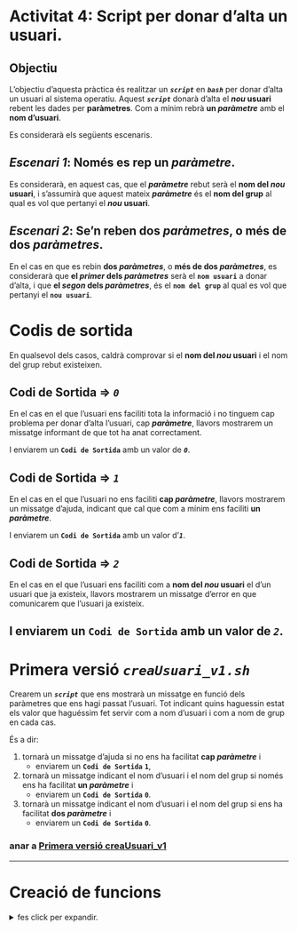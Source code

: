 # Activitat 4: Script per donar d’alta un usuari.
## Objectiu
L’objectiu d’aquesta pràctica és realitzar un ***```script```*** en ***```bash```*** per donar d’alta un usuari al sistema operatiu. Aquest ***```script```*** donarà d’alta el ***nou* usuari** rebent les dades per **paràmetres**. Com a mínim rebrà **un *paràmetre*** amb el **nom d’usuari**.

Es considerarà els següents escenaris.
## ***Escenari 1***: Només es rep **un *paràmetre***.
Es considerarà, en aquest cas, que el ***paràmetre*** rebut serà el **nom del *nou* usuari**, i s’assumirà que aquest mateix ***paràmetre*** és el **nom del grup** al qual es vol que pertanyi el ***nou* usuari**.

## ***Escenari 2***: Se’n reben **dos *paràmetres***, o **més de dos *paràmetres***.
En el cas en que es rebin **dos *paràmetres***, o **més de dos *paràmetres***, es considerarà que **el *primer* dels *paràmetres*** serà el **```nom usuari```** a donar d’alta, i que **el *segon* dels *paràmetres***, és el **```nom del grup```** al qual es vol que pertanyi el **```nou usuari```**.


# Codis de sortida
En qualsevol dels casos, caldrà comprovar si el **nom del *nou* usuari** i el nom del grup rebut existeixen.

## Codi de Sortida => ***`0`***
En el cas en el que l’usuari ens faciliti tota la informació i no tinguem cap problema per donar d’alta l’usuari, cap ***paràmetre***, llavors mostrarem un missatge informant de que tot ha anat correctament.

I enviarem un **```Codi de Sortida```** amb un valor de ***```0```***.

## Codi de Sortida => ***`1`***
En el cas en el que l’usuari no ens faciliti **cap *paràmetre***, llavors mostrarem un missatge d’ajuda, indicant que cal que com a mínim ens faciliti **un *paràmetre***.

I enviarem un **```Codi de Sortida```** amb un valor d’***```1```***.

## Codi de Sortida => ***`2`***
En el cas en el que l’usuari ens faciliti com a **nom del *nou* usuari** el d’un usuari que ja existeix, llavors mostrarem un missatge d’error en que comunicarem que l’usuari ja existeix.

I enviarem un **```Codi de Sortida```** amb un valor de ***```2```***.
--------
# Primera versió ***```creaUsuari_v1.sh```***

Crearem un ***```script```*** que ens mostrarà un missatge en funció dels paràmetres que ens hagi passat l’usuari. Tot indicant quins haguessin estat els valor que haguéssim fet servir com a nom d’usuari i com a nom de grup en cada cas.

És a dir:

1. tornarà un missatge d’ajuda si no ens ha facilitat **cap *paràmetre*** i
   * enviarem un **```Codi de Sortida```** **```1```**,
1. tornarà un missatge indicant el nom d’usuari i el nom del grup si només ens ha facilitat **un *paràmetre*** i
   * enviarem un **```Codi de Sortida```** **```0```**.
1. tornarà un missatge indicant el nom d’usuari i el nom del grup si ens ha facilitat **dos *paràmetre*** i
   * enviarem un **```Codi de Sortida```** **```0```**.

### anar a [Primera versió creaUsuari_v1](scripts/creaUsuari_v1)
--------


# Creació de funcions
<details>
  <summary> fes click per expandir.</summary>
  
## Creació de funcions

Com en gairebé qualsevol llenguatge de programació, podeu utilitzar funcions per agrupar trossos de codi d’una manera més lògica o practicar l’art diví de la recursió.

Declarar una funció només és qüestió d'escriure la funció ***`f_nomFuncio { codi }`***.

### Mostra de funció

Cridar a una funció és com cridar a un altre programa, només cal escriure el seu nom.

```bash
#!/bin/bash
# Nom:  f_creaFuncions.sh
  function f_acaba {
      exit
   }
           
   function f_hola {
      echo "Hola món!"
   }
           
   f_hola
   f_acaba
   echo "no surto mai!"
```

Mostra el fitxer [f_creaFuncions.sh](scripts/f_creaFuncions.sh)

De les línia **```2```** a la **```4```** es troba la funció **```f_acaba```**. I de la **```5```** a  la **```7```** la funció **```f_hola```**.

Si no esteu del tot segurs del que fa aquest ***```script```***, proveu-lo.

Tingueu en compte que NO cal declarar una funció en cap ordre específic.

En executar l'***```script```***, primer us n’adonareu: la funció s’anomena **```f_hola```**, en segon lloc la funció **```f_acaba```**, i el programa mai arriba a la línia **```10```**.

### Mostra de funció amb mostra de ***paràmetres***

```bash
#!/bin/bash
# Nom:  f_creaFunAmbParam.sh
  function f_acaba {
    exit
  }
           
  function f_mostra {
    echo $1 
  }
           
  f_mostra "Hola"
  f_mostra " món!"
  f_acaba
   echo "no surto mai!"
```
Mostra el fitxer [f_creaFunAmbParam.sh](scripts/f_creaFunAmbParam.sh)

Aquest ***```script```*** és gairebé idèntic a l’anterior. La diferència principal és el funcionament **```f_mostra```**. Aquesta funció imprimeix el primer argument que rep. Els arguments, dins de funccions, es tracten de la mateixa manera que els arguments que es proporcionen a un ***```script```***.


## Interfícies d'usuari

Ús de selecció per fer menús senzills
```bash
#!/bin/bash
# Nom:  f_interficiesUsuari.sh
OPTIONS="Hola Surt"
  select opt in $OPTIONS; do
    if [ "$opt" = "Surt" ]; then
      echo fet!
      exit
    elif [ "$opt" = "Hola" ]; then
      echo "Hola món!"
    else
      clear
      echo "Opció incorrete!"
    fi
  done
```
Mostra el fitxer [f_interficiesUsuari.sh](scripts/f_interficiesUsuari.sh)

Si executeu aquest ***```script```***, veureu que és un record del programador per als menús basats en text. Probablement notareu que és molt semblant a la construcció **```for```**, però fent un **```loop```** per cada "paraula" que troba en l'**```array```** **```$OPTIONS```**, i demana a l'usuari que ens faciliti l'opció escolida.

### Ús de la línia de comandes

```bash
#!/bin/bash
# Nom:  f_usLiniaComandes.sh
if [ -z "$1" ]; then 
  echo executant $0
  exit
fi
SRCD=$1
TGTD="/var/backups/"
OF=home-$(date +%Y%m%d).tgz

echo "SRCD= $SRCD"
echo "TGTD= $TGTD"
echo "OF=home-\$(date +%Y%m%d).tgz"
echo "OF= $OF"
# tar -cZf $TGTD$OF $SRCD
```
Mostra el fitxer [f_usLiniaComandes.sh](scripts/f_usLiniaComandes.sh)


Per veure que fa aquest ***```script```*** farem servir el ***```debugger```*** de ***``bash```***. ***```bash -x```***

```bash
joanpardo@daw1sisinfuf01:~/bin/pract4$ bash -x f_usLiniaComandes.sh
+ '[' -z '' ']'
+ echo executant f_usLiniaComandes.sh
executant f_usLiniaComandes.sh
+ exit
joanpardo@daw1sisinfuf01:~/bin/pract4$ bash -x f_usLiniaComandes.sh hola
+ '[' -z hola ']'
+ SRCD=hola
+ TGTD=/var/backups/
++ date +%Y%m%d
+ OF=home-20200518.tgz
+ echo 'SRCD= hola'
SRCD= hola
+ echo 'TGTD= /var/backups/'
TGTD= /var/backups/
+ echo 'OF=home-$(date +%Y%m%d).tgz'
OF=home-$(date +%Y%m%d).tgz
+ echo 'OF= home-20200518.tgz'
OF= home-20200518.tgz
```


get it from: https://tldp.org/HOWTO/Bash-Prog-Intro-HOWTO-9.html


</details>

